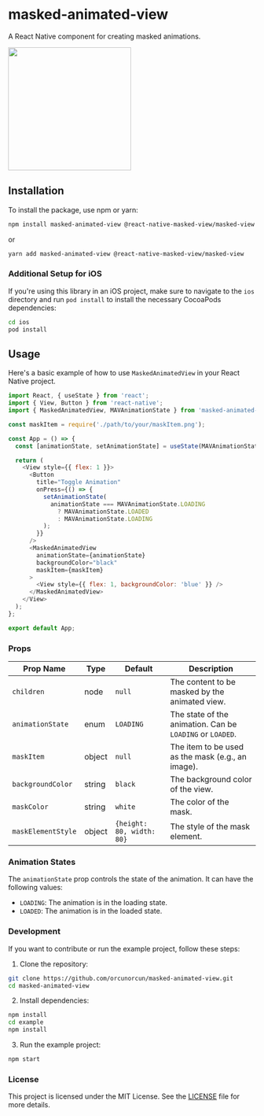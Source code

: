 # masked-animated-view

A React Native component for creating masked animations.

<img src="https://github.com/orcunorcun/masked-animated-view/assets/23243922/a0c17232-1544-4518-9f8e-d478142cee4f" width="250"/>

## Installation

To install the package, use npm or yarn:

```sh
npm install masked-animated-view @react-native-masked-view/masked-view
```

or

```sh
yarn add masked-animated-view @react-native-masked-view/masked-view
```

### Additional Setup for iOS

If you're using this library in an iOS project, make sure to navigate to the `ios` directory and run `pod install` to install the necessary CocoaPods dependencies:

```sh
cd ios
pod install
```

## Usage

Here's a basic example of how to use `MaskedAnimatedView` in your React Native project.

```javascript
import React, { useState } from 'react';
import { View, Button } from 'react-native';
import { MaskedAnimatedView, MAVAnimationState } from 'masked-animated-view';

const maskItem = require('./path/to/your/maskItem.png');

const App = () => {
  const [animationState, setAnimationState] = useState(MAVAnimationState.LOADING);

  return (
    <View style={{ flex: 1 }}>
      <Button
        title="Toggle Animation"
        onPress={() => {
          setAnimationState(
            animationState === MAVAnimationState.LOADING
              ? MAVAnimationState.LOADED
              : MAVAnimationState.LOADING
          );
        }}
      />
      <MaskedAnimatedView
        animationState={animationState}
        backgroundColor="black"
        maskItem={maskItem}
      >
        <View style={{ flex: 1, backgroundColor: 'blue' }} />
      </MaskedAnimatedView>
    </View>
  );
};

export default App;
```

### Props

| Prop Name            | Type     | Default         | Description                                                                                   |
|----------------------|----------|-----------------|-----------------------------------------------------------------------------------------------|
| `children`           | node     | `null`          | The content to be masked by the animated view.                                                |
| `animationState`     | enum     | `LOADING`       | The state of the animation. Can be `LOADING` or `LOADED`.                                     |
| `maskItem`           | object   | `null`          | The item to be used as the mask (e.g., an image).                                             |
| `backgroundColor`    | string   | `black`         | The background color of the view.                                                             |
| `maskColor`          | string   | `white`         | The color of the mask.                                                                        |
| `maskElementStyle`   | object   | `{height: 80, width: 80}` | The style of the mask element.                                                      |

### Animation States

The `animationState` prop controls the state of the animation. It can have the following values:

- `LOADING`: The animation is in the loading state.
- `LOADED`: The animation is in the loaded state.

### Development

If you want to contribute or run the example project, follow these steps:

1. Clone the repository:

```sh
git clone https://github.com/orcunorcun/masked-animated-view.git
cd masked-animated-view
```

2. Install dependencies:

```sh
npm install
cd example
npm install
```

3. Run the example project:

```sh
npm start
```

### License

This project is licensed under the MIT License. See the [LICENSE](LICENSE) file for more details.
